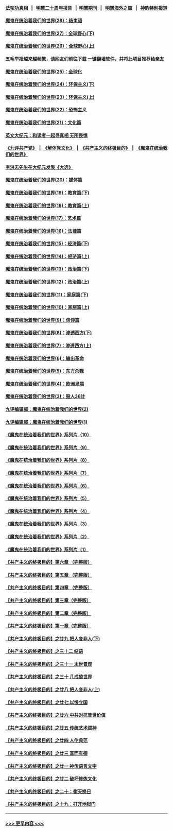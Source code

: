 #### [法轮功真相](https://github.com/gfw-breaker/truth/blob/master/README.md?t=0) &nbsp;&nbsp;|&nbsp;&nbsp; [明慧二十周年报告](https://github.com/gfw-breaker/mh-reports/blob/master/README.md?t=0) &nbsp;&nbsp;|&nbsp;&nbsp;[明慧期刊](https://github.com/gfw-breaker/mh-qikan) &nbsp;&nbsp;|&nbsp;&nbsp; [明慧海外之窗](https://github.com/gfw-breaker/mh-news/blob/master/README.md?t=0) &nbsp;&nbsp;|&nbsp;&nbsp; [神韵特别报道](https://github.com/gfw-breaker/mh-news/blob/master/shenyun.md?t=0)
#### [魔鬼在统治着我们的世界(28)：结束语](../pages/nsc422/n10936246.md?t=07070352) 
#### [魔鬼在统治着我们的世界(27)：全球野心(下)](../pages/nsc422/n10928319.md?t=07070352) 
#### [魔鬼在统治着我们的世界(26)：全球野心(上)](../pages/nsc422/n10900318.md?t=07070352) 
#### 五毛举报越来越频繁，请网友们前往下载 [一键翻墙软件](https://github.com/gfw-breaker/ssr-accounts)，并将此项目推荐给亲友
#### [魔鬼在统治着我们的世界(25)：全球化](../pages/nsc422/n10788205.md?t=07070352) 
#### [魔鬼在统治着我们的世界(24)：环保主义(下)](../pages/nsc422/n10695307.md?t=07070352) 
#### [魔鬼在统治着我们的世界(23)：环保主义(上)](../pages/nsc422/n10688613.md?t=07070352) 
#### [魔鬼在统治着我们的世界(22)：恐怖主义](../pages/nsc422/n10614727.md?t=07070352) 
#### [魔鬼在统治着我们的世界(21)：文化篇](../pages/nsc422/n10597706.md?t=07070352) 
#### [英文大纪元：和读者一起寻真相 无所畏惧](../pages/nsc422/n12542027.md?t=07070352) 
#### [《九评共产党》](https://github.com/begood0513/9ping.md/blob/master/README.md) &nbsp;|&nbsp; [《解体党文化》](../../../../jtdwh.md/blob/master/README.md)  &nbsp;|&nbsp; [《共产主义的终极目的》](../../../../gczydzjmd.md/blob/master/README.md) &nbsp;|&nbsp; [《魔鬼在统治我们的世界》](../../../../mgztzwmdsj.md/blob/master/README.md) 
#### [李洪志先生在大纪元发表《大选》](../pages/nsc422/n12534746.md?t=07070352) 
#### [魔鬼在统治着我们的世界(20)：媒体篇](../pages/nsc422/n10586579.md?t=07070352) 
#### [魔鬼在统治着我们的世界(19)：教育篇(下)](../pages/nsc422/n10564808.md?t=07070352) 
#### [魔鬼在统治着我们的世界(18)：教育篇(上)](../pages/nsc422/n10526970.md?t=07070352) 
#### [魔鬼在统治着我们的世界(17)：艺术篇](../pages/nsc422/n10499093.md?t=07070352) 
#### [魔鬼在统治着我们的世界(16)：法律篇](../pages/nsc422/n10485969.md?t=07070352) 
#### [魔鬼在统治着我们的世界(15)：经济篇(下)](../pages/nsc422/n10469975.md?t=07070352) 
#### [魔鬼在统治着我们的世界(14)：经济篇(上)](../pages/nsc422/n10457370.md?t=07070352) 
#### [魔鬼在统治着我们的世界(13)：政治篇(下)](../pages/nsc422/n10448270.md?t=07070352) 
#### [魔鬼在统治着我们的世界(12)：政治篇(上)](../pages/nsc422/n10444576.md?t=07070352) 
#### [魔鬼在统治着我们的世界(11)：家庭篇(下)](../pages/nsc422/n10440961.md?t=07070352) 
#### [魔鬼在统治着我们的世界(10)：家庭篇(上)](../pages/nsc422/n10435448.md?t=07070352) 
#### [魔鬼在统治着我们的世界(9)：信仰篇](../pages/nsc422/n10432159.md?t=07070352) 
#### [魔鬼在统治着我们的世界(8)：渗透西方(下)](../pages/nsc422/n10429603.md?t=07070352) 
#### [魔鬼在统治着我们的世界(7)：渗透西方(上)](../pages/nsc422/n10426013.md?t=07070352) 
#### [魔鬼在统治着我们的世界(6)：输出革命](../pages/nsc422/n10421536.md?t=07070352) 
#### [魔鬼在统治着我们的世界(5)：东方杀戮](../pages/nsc422/n10417707.md?t=07070352) 
#### [魔鬼在统治着我们的世界(4)：欧洲发端](../pages/nsc422/n10414890.md?t=07070352) 
#### [魔鬼在统治着我们的世界(3)：毁人36计](../pages/nsc422/n10411583.md?t=07070352) 
#### [九评编辑部：魔鬼在统治着我们的世界(2)](../pages/nsc422/n10410036.md?t=07070352) 
#### [九评编辑部：魔鬼在统治着我们的世界(1)](../pages/nsc422/n10406825.md?t=07070352) 
#### [《魔鬼在统治着我们的世界》系列片（10）](../pages/nsc422/n12292670.md?t=07070352) 
#### [《魔鬼在统治着我们的世界》系列片（9）](../pages/nsc422/n12290859.md?t=07070352) 
#### [《魔鬼在统治着我们的世界》系列片（8）](../pages/nsc422/n12287445.md?t=07070352) 
#### [《魔鬼在统治着我们的世界》系列片（7）](../pages/nsc422/n12283425.md?t=07070352) 
#### [《魔鬼在统治着我们的世界》系列片（6）](../pages/nsc422/n12282314.md?t=07070352) 
#### [《魔鬼在统治着我们的世界》系列片（5）](../pages/nsc422/n12281419.md?t=07070352) 
#### [《魔鬼在统治着我们的世界》系列片（4）](../pages/nsc422/n12274024.md?t=07070352) 
#### [《魔鬼在统治着我们的世界》系列片（3）](../pages/nsc422/n12271322.md?t=07070352) 
#### [《魔鬼在统治着我们的世界》系列片（2）](../pages/nsc422/n12269049.md?t=07070352) 
#### [《魔鬼在统治着我们的世界》系列片（1）](../pages/nsc422/n12267575.md?t=07070352) 
#### [【共产主义的终极目的】第六章 （完整版）](../pages/nsc422/n11428913.md?t=07070352) 
#### [【共产主义的终极目的】第五章 （完整版）](../pages/nsc422/n11428912.md?t=07070352) 
#### [【共产主义的终极目的】第四章 （完整版）](../pages/nsc422/n11428907.md?t=07070352) 
#### [【共产主义的终极目的】第三章（完整版）](../pages/nsc422/n11428848.md?t=07070352) 
#### [【共产主义的终极目的】第二章（完整版）](../pages/nsc422/n11428831.md?t=07070352) 
#### [【共产主义的终极目的】第一章（完整版）](../pages/nsc422/n11417651.md?t=07070352) 
#### [【共产主义的终极目的】之廿九 把人变非人(下)](../pages/nsc422/n11344140.md?t=07070352) 
#### [【共产主义的终极目的】之三十二 结语](../pages/nsc422/n11360535.md?t=07070352) 
#### [【共产主义的终极目的】之三十一 末世景观](../pages/nsc422/n11351129.md?t=07070352) 
#### [【共产主义的终极目的】之三十 几成狼世界](../pages/nsc422/n11348280.md?t=07070352) 
#### [【共产主义的终极目的】之廿八 把人变非人(上)](../pages/nsc422/n11340492.md?t=07070352) 
#### [【共产主义的终极目的】之廿七 以恨立国](../pages/nsc422/n11336944.md?t=07070352) 
#### [【共产主义的终极目的】之廿六 中共对抗普世价值](../pages/nsc422/n11324785.md?t=07070352) 
#### [【共产主义的终极目的】之廿五 传统艺术颂神](../pages/nsc422/n11296396.md?t=07070352) 
#### [【共产主义的终极目的】之廿四 人伦典范](../pages/nsc422/n11296397.md?t=07070352) 
#### [【共产主义的终极目的】之廿三 富而有德](../pages/nsc422/n11283598.md?t=07070352) 
#### [【共产主义的终极目的】之廿一 神传语言文字](../pages/nsc422/n11263265.md?t=07070352) 
#### [【共产主义的终极目的】之廿二 破坏修炼文化](../pages/nsc422/n11245728.md?t=07070352) 
#### [【共产主义的终极目的】之二十：偷天换日](../pages/nsc422/n11238846.md?t=07070352) 
#### [【共产主义的终极目的】之十九：打开地狱门](../pages/nsc422/n11206376.md?t=07070352) 

----
#### [ >>> 更早内容 <<< ](../indexes/nsc422-earlier.md)
